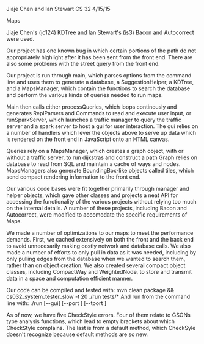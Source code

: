Jiaje Chen and Ian Stewart
CS 32
4/15/15

Maps

Jiaje Chen's (jc124) KDTree and Ian Stewart's (is3) Bacon and Autocorrect were used.

Our project has one known bug in which certain portions of the path do not appropriately highlight after it has been sent from the front end. There are also some problems with the street query from the front end.

Our project is run through main, which parses options from the command line and uses them to generate a database, a SuggestionHelper, a KDTree, and a MapsManager, which contain the functions to search the database and perform the various kinds of queries needed to run maps.

Main then calls either processQueries, which loops continously and generates ReplParsers and Commands to read and execute user input, or runSparkServer, which launches a traffic manager to query the traffic server and a spark server to host a gui for user interaction. The gui relies on a number of handlers which lever the objects above to serve up data which is rendered on the front end in JavaScript onto an HTML canvas. 

Queries rely on a MapsManager, which creates a graph object, with or without a traffic server, to run dijkstras and construct a path Graph relies on database to read from SQL and maintain a cache of ways and nodes. MapsManagers also generate BoundingBox-like objects called tiles, which send compact rendering information to the front end.

Our various code bases were fit together primarily through manager and helper objects, which gave other classes and projects a neat API for accessing the functionality of the various projects without relying too much on the internal details. A number of these projects, including Bacon and Autocorrect, were modified to accomodate the specific requirements of Maps.

We made a number of optimizations to our maps to meet the performance demands. First, we cached extensively on both the front and the back end to avoid unnecesarily making costly network and database calls. We also made a number of efforts to only pull in data as it was needed, including by only pulling edges from the database when we wanted to search them, rather than on object creation. We also created several compact object classes, including CompactWay and WeightedNode, to store and transmit data in a space and computation efficient manner.

Our code can be compiled and tested with:
	mvn clean package && cs032_system_tester_slow -t 20 ./run tests/*
And run from the command line with:
	./run [--gui] [--port <int>] [--tport <int>] <db>

As of now, we have five CheckStyle errors. Four of them relate to GSONs type analysis functions, which lead to empty brackets about which CheckStyle complains. The last is from a default method, which CheckSyle doesn't recognize because default methods are so new.
